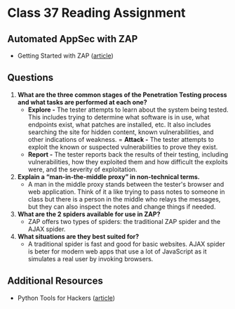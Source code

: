 # Class 37 Reading Assignment

## Automated AppSec with ZAP
- Getting Started with ZAP  ([article](https://www.zaproxy.org/getting-started/))

## Questions

1. **What are the three common stages of the Penetration Testing process and what tasks are performed at each one?**
    - **Explore -** The tester attempts to learn about the system being tested. This includes trying to determine what software is in use, what endpoints exist, what patches are installed, etc. It also includes searching the site for hidden content, known vulnerabilities, and other indications of weakness. 
    = **Attack -** The tester attempts to exploit the known or suspected vulnerabilities to prove they exist.
    - **Report -** The tester reports back the results of their testing, including vulnerabilities, how they exploited them and how difficult the exploits were, and the severity of exploitation.
2. **Explain a “man-in-the-middle proxy” in non-technical terms.**
    - A man in the middle proxy stands between the tester's browser and web application. Think of it a like trying to pass notes to someone in class but there is a person in the middle who relays the messages, but they can also inspect the notes and change things if needed.
3. **What are the 2 spiders available for use in ZAP?**
    - ZAP offers two types of spiders: the traditional ZAP spider and the AJAX spider.
4. **What situations are they best suited for?**
    - A traditional spider is fast and good for basic websites. AJAX spider is beter for modern web apps that use a lot of JavaScript as it simulates a real user by invoking browsers. 


## Additional Resources
- Python Tools for Hackers ([article](https://hackersonlineclub.com/python-tools/))